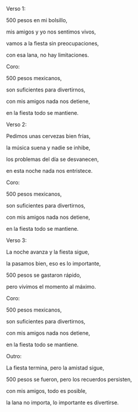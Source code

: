 
Verso 1:

500 pesos en mi bolsillo,

mis amigos y yo nos sentimos vivos,

vamos a la fiesta sin preocupaciones,

con esa lana, no hay limitaciones.

Coro:

500 pesos mexicanos,

son suficientes para divertirnos,

con mis amigos nada nos detiene,

en la fiesta todo se mantiene.

Verso 2:

Pedimos unas cervezas bien frías,

la música suena y nadie se inhibe,

los problemas del día se desvanecen,

en esta noche nada nos entristece.

Coro:

500 pesos mexicanos,

son suficientes para divertirnos,

con mis amigos nada nos detiene,

en la fiesta todo se mantiene.

Verso 3:

La noche avanza y la fiesta sigue,

la pasamos bien, eso es lo importante,

500 pesos se gastaron rápido,

pero vivimos el momento al máximo.

Coro:

500 pesos mexicanos,

son suficientes para divertirnos,

con mis amigos nada nos detiene,

en la fiesta todo se mantiene.

Outro:

La fiesta termina, pero la amistad sigue,

500 pesos se fueron, pero los recuerdos persisten,

con mis amigos, todo es posible,

la lana no importa, lo importante es divertirse.
